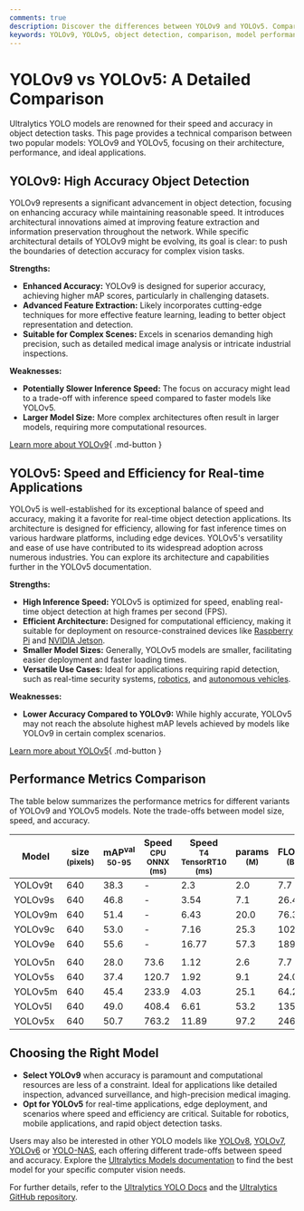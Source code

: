 ```yaml
---
comments: true
description: Discover the differences between YOLOv9 and YOLOv5. Compare accuracy, speed, and use cases to select the best object detection model for your needs.
keywords: YOLOv9, YOLOv5, object detection, comparison, model performance, speed, accuracy, Ultralytics, computer vision, real-time AI
---
```


# YOLOv9 vs YOLOv5: A Detailed Comparison

Ultralytics YOLO models are renowned for their speed and accuracy in object detection tasks. This page provides a technical comparison between two popular models: YOLOv9 and YOLOv5, focusing on their architecture, performance, and ideal applications.

<script async src="https://cdn.jsdelivr.net/npm/chart.js@3.9.1/dist/chart.min.js"></script>
<script defer src="../../javascript/benchmark.js"></script>

<canvas id="modelComparisonChart" width="1024" height="400" active-models='["YOLOv9", "YOLOv5"]'></canvas>

## YOLOv9: High Accuracy Object Detection

YOLOv9 represents a significant advancement in object detection, focusing on enhancing accuracy while maintaining reasonable speed. It introduces architectural innovations aimed at improving feature extraction and information preservation throughout the network. While specific architectural details of YOLOv9 might be evolving, its goal is clear: to push the boundaries of detection accuracy for complex vision tasks.

**Strengths:**

- **Enhanced Accuracy:** YOLOv9 is designed for superior accuracy, achieving higher mAP scores, particularly in challenging datasets.
- **Advanced Feature Extraction:** Likely incorporates cutting-edge techniques for more effective feature learning, leading to better object representation and detection.
- **Suitable for Complex Scenes:** Excels in scenarios demanding high precision, such as detailed medical image analysis or intricate industrial inspections.

**Weaknesses:**

- **Potentially Slower Inference Speed:** The focus on accuracy might lead to a trade-off with inference speed compared to faster models like YOLOv5.
- **Larger Model Size:** More complex architectures often result in larger models, requiring more computational resources.

[Learn more about YOLOv9](https://docs.ultralytics.com/models/yolov9/){ .md-button }

## YOLOv5: Speed and Efficiency for Real-time Applications

YOLOv5 is well-established for its exceptional balance of speed and accuracy, making it a favorite for real-time object detection applications. Its architecture is designed for efficiency, allowing for fast inference times on various hardware platforms, including edge devices. YOLOv5's versatility and ease of use have contributed to its widespread adoption across numerous industries. You can explore its architecture and capabilities further in the YOLOv5 documentation.

**Strengths:**

- **High Inference Speed:** YOLOv5 is optimized for speed, enabling real-time object detection at high frames per second (FPS).
- **Efficient Architecture:** Designed for computational efficiency, making it suitable for deployment on resource-constrained devices like [Raspberry Pi](https://docs.ultralytics.com/guides/raspberry-pi/) and [NVIDIA Jetson](https://docs.ultralytics.com/guides/nvidia-jetson/).
- **Smaller Model Sizes:** Generally, YOLOv5 models are smaller, facilitating easier deployment and faster loading times.
- **Versatile Use Cases:** Ideal for applications requiring rapid detection, such as real-time security systems, [robotics](https://www.ultralytics.com/glossary/robotics), and [autonomous vehicles](https://www.ultralytics.com/solutions/ai-in-self-driving).

**Weaknesses:**

- **Lower Accuracy Compared to YOLOv9:** While highly accurate, YOLOv5 may not reach the absolute highest mAP levels achieved by models like YOLOv9 in certain complex scenarios.

[Learn more about YOLOv5](https://docs.ultralytics.com/models/yolov5/){ .md-button }

## Performance Metrics Comparison

The table below summarizes the performance metrics for different variants of YOLOv9 and YOLOv5 models. Note the trade-offs between model size, speed, and accuracy.

| Model   | size<br><sup>(pixels) | mAP<sup>val<br>50-95 | Speed<br><sup>CPU ONNX<br>(ms) | Speed<br><sup>T4 TensorRT10<br>(ms) | params<br><sup>(M) | FLOPs<br><sup>(B) |
| ------- | --------------------- | -------------------- | ------------------------------ | ----------------------------------- | ------------------ | ----------------- |
| YOLOv9t | 640                   | 38.3                 | -                              | 2.3                                 | 2.0                | 7.7               |
| YOLOv9s | 640                   | 46.8                 | -                              | 3.54                                | 7.1                | 26.4              |
| YOLOv9m | 640                   | 51.4                 | -                              | 6.43                                | 20.0               | 76.3              |
| YOLOv9c | 640                   | 53.0                 | -                              | 7.16                                | 25.3               | 102.1             |
| YOLOv9e | 640                   | 55.6                 | -                              | 16.77                               | 57.3               | 189.0             |
|         |                       |                      |                                |                                     |                    |                   |
| YOLOv5n | 640                   | 28.0                 | 73.6                           | 1.12                                | 2.6                | 7.7               |
| YOLOv5s | 640                   | 37.4                 | 120.7                          | 1.92                                | 9.1                | 24.0              |
| YOLOv5m | 640                   | 45.4                 | 233.9                          | 4.03                                | 25.1               | 64.2              |
| YOLOv5l | 640                   | 49.0                 | 408.4                          | 6.61                                | 53.2               | 135.0             |
| YOLOv5x | 640                   | 50.7                 | 763.2                          | 11.89                               | 97.2               | 246.4             |

## Choosing the Right Model

- **Select YOLOv9** when accuracy is paramount and computational resources are less of a constraint. Ideal for applications like detailed inspection, advanced surveillance, and high-precision medical imaging.
- **Opt for YOLOv5** for real-time applications, edge deployment, and scenarios where speed and efficiency are critical. Suitable for robotics, mobile applications, and rapid object detection tasks.

Users may also be interested in other YOLO models like [YOLOv8](https://docs.ultralytics.com/models/yolov8/), [YOLOv7](https://docs.ultralytics.com/models/yolov7/), [YOLOv6](https://docs.ultralytics.com/models/yolov6/) or [YOLO-NAS](https://docs.ultralytics.com/models/yolo-nas/), each offering different trade-offs between speed and accuracy. Explore the [Ultralytics Models documentation](https://docs.ultralytics.com/models/) to find the best model for your specific computer vision needs.

For further details, refer to the [Ultralytics YOLO Docs](https://docs.ultralytics.com/guides/) and the [Ultralytics GitHub repository](https://github.com/ultralytics/ultralytics).
